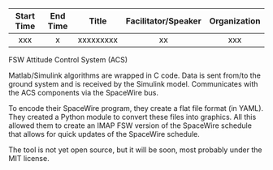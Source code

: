 | Start Time   | End Time  | Title  | Facilitator/Speaker  | Organization  |
|:---:|:---:|:---:|:---:|:---:|
| xxx | x | xxxxxxxxx | xx | xxx |


FSW Attitude Control System (ACS)

Matlab/Simulink algorithms are wrapped in C code.
Data is sent from/to the ground system and is received by the Simulink model.
Communicates with the ACS components via the SpaceWire bus.

To encode their SpaceWire program, they create a flat file format (in YAML).
They created a Python module to convert these files into graphics.
All this allowed them to create an IMAP FSW version of the SpaceWire schedule that allows for quick updates of the SpaceWire schedule.



The tool is not yet open source, but it will be soon, most probably under the MIT license.